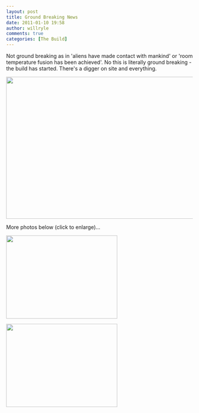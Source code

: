 ```yaml
---
layout: post
title: Ground Breaking News
date: 2011-01-10 19:58
author: willryle
comments: true
categories: [The Build]
---
```

Not ground breaking as in 'aliens have made contact with mankind' or 'room temperature fusion has been achieved'. No this is literally ground breaking - the build has started. There's a digger on site and everything.

<a href="http://willryle.files.wordpress.com/2011/01/start-of-the-build-monday-10-jan-010.jpg" target="_blank"><img class="alignleft size-full wp-image-225" title="Start of the build, Monday 10 Jan 010" src="http://willryle.files.wordpress.com/2011/01/start-of-the-build-monday-10-jan-010.jpg" alt="" width="512" height="384" /></a>

More photos below (click to enlarge)...

<!--more-->

<a href="http://willryle.files.wordpress.com/2011/01/start-of-the-build-monday-10-jan-019.jpg"><img class="alignleft size-medium wp-image-227" title="Start of the build, Monday 10 Jan 019" src="http://willryle.files.wordpress.com/2011/01/start-of-the-build-monday-10-jan-019.jpg?w=300" alt="" width="300" height="225" /></a>

<a href="http://willryle.files.wordpress.com/2011/01/start-of-the-build-monday-10-jan-009.jpg"><img class="alignleft size-medium wp-image-226" title="Start of the build, Monday 10 Jan 009" src="http://willryle.files.wordpress.com/2011/01/start-of-the-build-monday-10-jan-009.jpg?w=300" alt="" width="300" height="225" /></a>

